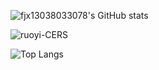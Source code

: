 ![fjx13038033078's GitHub stats](https://github-readme-stats.vercel.app/api?username=fjx13038033078&theme=rose&show_icons=true)

![ ruoyi-CERS](https://github-readme-stats.vercel.app/api/pin/?username=fjx13038033078&repo=ruoyi-CERS&theme=ambient_gradient)

![Top Langs](https://github-readme-stats.vercel.app/api/top-langs/?username=fjx13038033078&exclude_repo=github-readme-stats,anuraghazra.github.io)

